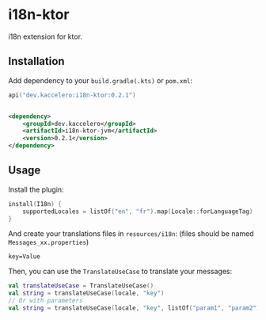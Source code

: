 # i18n-ktor

i18n extension for ktor.

## Installation

Add dependency to your `build.gradle(.kts)` or `pom.xml`:

```kotlin
api("dev.kaccelero:i18n-ktor:0.2.1")
```

```xml

<dependency>
    <groupId>dev.kaccelero</groupId>
    <artifactId>i18n-ktor-jvm</artifactId>
    <version>0.2.1</version>
</dependency>
```

## Usage

Install the plugin:

```kt
install(I18n) {
    supportedLocales = listOf("en", "fr").map(Locale::forLanguageTag)
}
```

And create your translations files in `resources/i18n`: (files should be named `Messages_xx.properties`)

```properties
key=Value
```

Then, you can use the `TranslateUseCase` to translate your messages:

```kt
val translateUseCase = TranslateUseCase()
val string = translateUseCase(locale, "key")
// Or with parameters
val string = translateUseCase(locale, "key", listOf("param1", "param2"))
```
